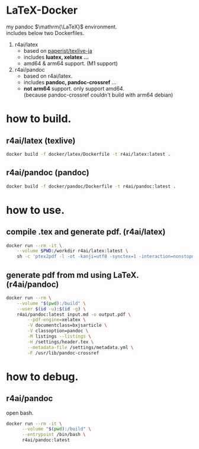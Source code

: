 # LaTeX-Docker

my pandoc $\mathrm{\LaTeX}$ environment.  
includes below two Dockerfiles.

1. r4ai/latex  
   - based on [paperist/texlive-ja](https://github.com/Paperist/texlive-ja)  
   - includes **luatex, xelatex ...**
   - amd64 & arm64 support. (M1 support)
1. r4ai/pandoc
   - based on r4ai/latex.
   - includes **pandoc, pandoc-crossref** ...
   - **not arm64** support. only support amd64.  
     (because pandoc-crossref couldn't build with arm64 debian)

# how to build.
## r4ai/latex (texlive)
```bash
docker build -f docker/latex/Dockerfile -t r4ai/latex:latest .
```

## r4ai/pandoc (pandoc)
```bash
docker build -f docker/pandoc/Dockerfile -t r4ai/pandoc:latest .
```

# how to use.
## compile .tex and generate pdf. (r4ai/latex)
```bash
docker run --rm -it \
    --volume $PWD:/workdir r4ai/latex:latest \
    sh -c 'ptex2pdf -l -ot -kanji=utf8 -synctex=1 -interaction=nonstopmode -halt-on-error -file-line-error main.tex'
```

## generate pdf from md using LaTeX. (r4ai/pandoc)
```bash
docker run --rm \
    --volume "$(pwd):/build" \
    --user $(id -u):$(id -g) \
    r4ai/pandoc:latest input.md -o output.pdf \
        --pdf-engine=xelatex \
        -V documentclass=bxjsarticle \
        -V classoption=pandoc \
        -M listings --listings \
        -H /settings/header.tex \
        --metadata-file /settings/metadata.yml \
        -F /usr/lib/pandoc-crossref
```

# how to debug.

## r4ai/pandoc
open bash.
```bash
docker run --rm -it \
      --volume "$(pwd):/build" \
      --entrypoint /bin/bash \
      r4ai/pandoc:latest
```
